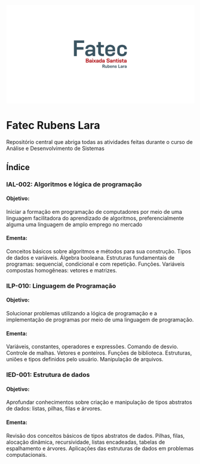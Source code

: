 ![Fatec Rubens Lara](fatec-banner.png)

# Fatec Rubens Lara
Repositório central que abriga todas as atividades feitas durante o curso de Análise e Desenvolvimento de Sistemas

## Índice
### IAL-002: Algoritmos e lógica de programação
#### Objetivo:
Iniciar a formação em programação de computadores por meio de uma linguagem facilitadora do aprendizado de algoritmos, preferencialmente alguma uma linguagem de amplo emprego no mercado

#### Ementa:
Conceitos básicos sobre algoritmos e métodos para sua construção. Tipos de dados e variáveis. Álgebra booleana. Estruturas fundamentais de programas: sequencial, condicional e com repetição. Funções. Variáveis compostas homogêneas: vetores e matrizes.



### ILP-010: Linguagem de Programação
#### Objetivo:
Solucionar problemas utilizando a lógica de programação e a implementação de programas por meio de uma linguagem de programação.

#### Ementa:
Variáveis, constantes, operadores e expressões. Comando de desvio. Controle de malhas. Vetores e ponteiros. Funções de biblioteca. Estruturas, uniões e tipos definidos pelo usuário. Manipulação de arquivos.

### IED-001: Estrutura de dados
#### Objetivo:
Aprofundar conhecimentos sobre criação e manipulação de tipos abstratos de dados: listas, pilhas, filas e árvores.

#### Ementa:
Revisão dos conceitos básicos de tipos abstratos de dados. Pilhas, filas, alocação dinâmica, recursividade, listas encadeadas, tabelas de espalhamento e árvores. Aplicações das estruturas de dados em problemas computacionais.